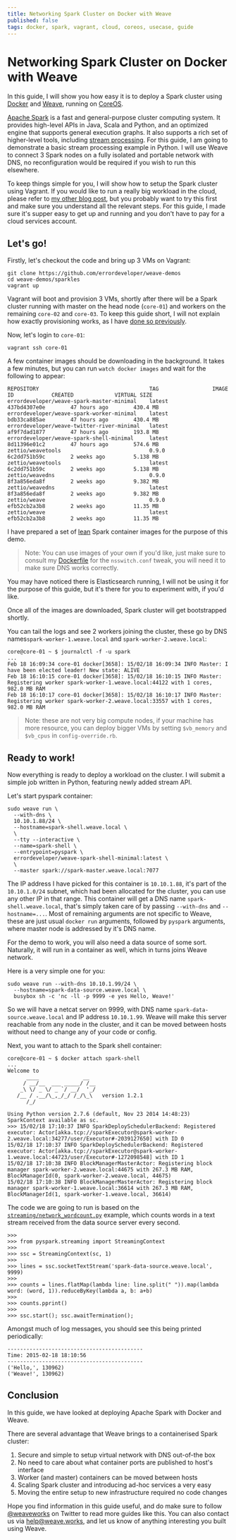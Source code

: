 ```yaml
---
title: Networking Spark Cluster on Docker with Weave
published: false
tags: docker, spark, vagrant, cloud, coreos, usecase, guide
---
```


#  Networking Spark Cluster on Docker with Weave

In this guide, I will show you how easy it is to deploy a Spark cluster using [Docker](https://www.docker.com/) and [Weave](https://weave.works/), running on [CoreOS](https://coreos.com/).

[Apache Spark](http://spark.apache.org/) is a fast and general-purpose cluster computing system. It provides high-level APIs in Java, Scala and Python, and an optimized engine that supports general execution graphs. It also supports a rich set of higher-level tools, including [stream processing](http://spark.apache.org/docs/1.2.0/streaming-programming-guide.html). For this guide, I am going to demonstrate a basic stream processing example in Python. I will use Weave to connect 3 Spark nodes on a fully isolated and portable network with DNS, no reconfiguration would be required if you wish to run this elsewhere.

To keep things simple for you, I will show how to setup the Spark cluster using Vagrant. If you would like to run a really big workload in the cloud, please refer to [my other blog post](http://weaveblog.com/2014/12/18/automated-provisioning-of-multi-cloud-weave-network-terraform/), but you probably want to try this first and make sure you understand all the relevant steps. For this guide, I made sure it's supper easy to get up and running and you don't have to pay for a cloud services account.

## Let's go!

Firstly, let's checkout the code and bring up 3 VMs on Vagrant:
```
git clone https://github.com/errordeveloper/weave-demos
cd weave-demos/sparkles
vagrant up
```

Vagrant will boot and provision 3 VMs, shortly after there will be a Spark cluster running with master on the head node (`core-01`) and workers on the remaining `core-02` and `core-03`. To keep this guide short, I will not explain how exactly provisioning works, as I have [done so previously](http://weaveblog.com/2014/10/28/running-a-weave-network-on-coreos/).

Now, let's login to `core-01`:
```
vagrant ssh core-01
```

A few container images should be downloading in the background. It takes a few minutes, but you can run `watch docker images` and wait for the following to appear:
```
REPOSITORY                                   TAG                 IMAGE ID            CREATED             VIRTUAL SIZE
errordeveloper/weave-spark-master-minimal    latest              437bd4307e0e        47 hours ago        430.4 MB
errordeveloper/weave-spark-worker-minimal    latest              bdb33ca885ae        47 hours ago        430.4 MB
errordeveloper/weave-twitter-river-minimal   latest              af9f7dad1877        47 hours ago        193.8 MB
errordeveloper/weave-spark-shell-minimal     latest              8d11396e01c2        47 hours ago        574.6 MB
zettio/weavetools                            0.9.0               6c2dd751b59c        2 weeks ago         5.138 MB
zettio/weavetools                            latest              6c2dd751b59c        2 weeks ago         5.138 MB
zettio/weavedns                              0.9.0               8f3a856eda8f        2 weeks ago         9.382 MB
zettio/weavedns                              latest              8f3a856eda8f        2 weeks ago         9.382 MB
zettio/weave                                 0.9.0               efb52cb2a3b8        2 weeks ago         11.35 MB
zettio/weave                                 latest              efb52cb2a3b8        2 weeks ago         11.35 MB
```

I have prepared a set of [lean](http://weaveblog.com/2014/12/09/running-java-applications-in-docker-containers/) Spark container images for the purpose of this demo.

> Note: You can use images of your own if you'd like, just make sure to consult my [Dockerfile](https://github.com/errordeveloper/weave-demos/blob/master/java-containers/spark/base/Dockerfile#L33-L34) for the `nsswitch.conf` tweak, you will need it to make sure DNS works correctly.

You may have noticed there is Elasticsearch running,  I will not be using it for the purpose of this guide, but it's there for you to experiment with, if you'd like.

Once all of the images are downloaded,  Spark cluster will get bootstrapped shortly.

You can tail the logs and see 2 workers joining the cluster,  these go by DNS names`spark-worker-1.weave.local` and `spark-worker-2.weave.local`:

```
core@core-01 ~ $ journalctl -f -u spark
...
Feb 18 16:09:34 core-01 docker[3658]: 15/02/18 16:09:34 INFO Master: I have been elected leader! New state: ALIVE
Feb 18 16:10:15 core-01 docker[3658]: 15/02/18 16:10:15 INFO Master: Registering worker spark-worker-1.weave.local:44122 with 1 cores, 982.0 MB RAM
Feb 18 16:10:17 core-01 docker[3658]: 15/02/18 16:10:17 INFO Master: Registering worker spark-worker-2.weave.local:33557 with 1 cores, 982.0 MB RAM
```

> Note: these are not very big compute nodes, if your machine has more resource, you can deploy bigger VMs by setting `$vb_memory` and `$vb_cpus` in `config-override.rb`. 

## Ready to work!

Now everything is ready to deploy a workload on the cluster. I will submit a simple job written in Python, featuring newly added stream API.

Let's start pyspark container:
```
sudo weave run \
  --with-dns \
  10.10.1.88/24 \
  --hostname=spark-shell.weave.local \
  \
  --tty --interactive \
  --name=spark-shell \
  --entrypoint=pyspark \
  errordeveloper/weave-spark-shell-minimal:latest \
  \
  --master spark://spark-master.weave.local:7077
```

The IP address I have picked for this container is `10.10.1.88`, it's part of the `10.10.1.0/24` subnet, which had been allocated for the cluster, you can use any other IP in that range. This container will get a DNS name `spark-shell.weave.local`, that's simply taken care of by passing `--with-dns`  and `--hostname=...`. Most of remaining arguments are not specific to Weave, these are just usual `docker run` arguments, followed by `pyspark` arguments, where master node is addressed by it's DNS name.

For the demo to work, you will also need a data source of some sort. Naturally, it will run in a container as well, which in turns joins Weave network.

Here is a very simple one for you:
```
sudo weave run --with-dns 10.10.1.99/24 \
  --hostname=spark-data-source.weave.local \
  busybox sh -c 'nc -ll -p 9999 -e yes Hello, Weave!'
```
So we will have a netcat server on 9999, with DNS name `spark-data-source.weave.local` and IP address `10.10.1.99`. Weave will make this server reachable from any node in the cluster, and it can be moved between hosts without need to change any of your code or config.

Next, you want to attach to the Spark shell container:

```
core@core-01 ~ $ docker attach spark-shell
...
Welcome to
      ____              __
     / __/__  ___ _____/ /__
    _\ \/ _ \/ _ `/ __/  '_/
   /__ / .__/\_,_/_/ /_/\_\   version 1.2.1
      /_/

Using Python version 2.7.6 (default, Nov 23 2014 14:48:23)
SparkContext available as sc.
>>> 15/02/18 17:10:37 INFO SparkDeploySchedulerBackend: Registered executor: Actor[akka.tcp://sparkExecutor@spark-worker-2.weave.local:34277/user/Executor#-2039127650] with ID 0
15/02/18 17:10:37 INFO SparkDeploySchedulerBackend: Registered executor: Actor[akka.tcp://sparkExecutor@spark-worker-1.weave.local:44723/user/Executor#-1272098548] with ID 1
15/02/18 17:10:38 INFO BlockManagerMasterActor: Registering block manager spark-worker-2.weave.local:44675 with 267.3 MB RAM, BlockManagerId(0, spark-worker-2.weave.local, 44675)
15/02/18 17:10:38 INFO BlockManagerMasterActor: Registering block manager spark-worker-1.weave.local:36614 with 267.3 MB RAM, BlockManagerId(1, spark-worker-1.weave.local, 36614)
```

The code we are going to run is based on the [`streaming/network_wordcount.py`](https://github.com/apache/spark/blob/a8eb92dcb9ab1e6d8a34eed9a8fddeda645b5094/examples/src/main/python/streaming/network_wordcount.py) example, which counts words in a text stream received from the data source server every second.
```
>>> 
>>> from pyspark.streaming import StreamingContext
>>> 
>>> ssc = StreamingContext(sc, 1)
>>> 
>>> lines = ssc.socketTextStream('spark-data-source.weave.local', 9999)
>>> 
>>> counts = lines.flatMap(lambda line: line.split(" ")).map(lambda word: (word, 1)).reduceByKey(lambda a, b: a+b)
>>> 
>>> counts.pprint()
>>> 
>>> ssc.start(); ssc.awaitTermination();
```

Amongst much of log messages, you should see this being printed periodically:
```
-------------------------------------------
Time: 2015-02-18 18:10:56
-------------------------------------------
('Hello,', 130962)
('Weave!', 130962)
```

## Conclusion

In this guide, we have looked at deploying Apache Spark with Docker and Weave.

There are several advantage that Weave brings to a containerised Spark cluster:

 1. Secure and simple to setup virtual network with DNS out-of-the box
 2. No need to care about what container ports are published to host's interface
 3. Worker (and master) containers can be moved between hosts
 4. Scaling Spark cluster and introducing ad-hoc services a very easy
 5. Moving the entire setup to new infrastructure required no code changes

Hope you find information in this guide useful, and do make sure to follow [@weaveworks](https://twitter.com) on Twitter to read more guides like this. You can also contact us via [help@weave.works](mailto:help@weave.works?subject=[sparkles]), and let us know of anything interesting you built using Weave.